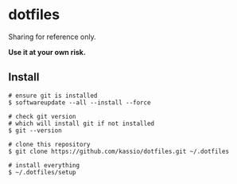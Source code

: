 # dotfiles

Sharing for reference only.

**Use it at your own risk.**

## Install

```console
# ensure git is installed
$ softwareupdate --all --install --force

# check git version
# which will install git if not installed
$ git --version

# clone this repository
$ git clone https://github.com/kassio/dotfiles.git ~/.dotfiles

# install everything
$ ~/.dotfiles/setup
```
